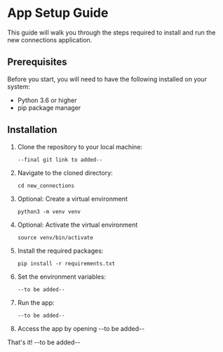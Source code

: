 # App Setup Guide

This guide will walk you through the steps required to install and run the new connections application. 

## Prerequisites

Before you start, you will need to have the following installed on your system:

- Python 3.6 or higher
- pip package manager

## Installation

1. Clone the repository to your local machine:

   ```
   --final git link to added--
   ```
   
2. Navigate to the cloned directory:

   ```
   cd new_connections
   ```
   
3. Optional: Create a virtual environment

   ```
   python3 -m venv venv
   ```
   
4. Optional: Activate the virtual environment

   ```
   source venv/bin/activate
   ```
   
5. Install the required packages:

   ```
   pip install -r requirements.txt
   ```
   
6. Set the environment variables:

   ```
   --to be added--
   ```
   
7. Run the app:

   ```
   --to be added--
   ```

8. Access the app by opening --to be added--

That's it! --to be added--